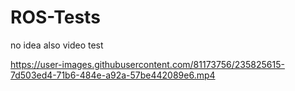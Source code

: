 # ROS-Tests
no idea
also video test


https://user-images.githubusercontent.com/81173756/235825615-7d503ed4-71b6-484e-a92a-57be442089e6.mp4

